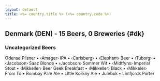 ```yaml
---
layout: default
title: <%= country.title %> (<%= country.code %>)
---
```


## Denmark (DEN) - 15 Beers, 0 Breweries {#dk}



### Uncategorized Beers

Odense Pilsner   • ‹Amager› IPA   • ‹Carlsberg›   • ‹Elephant› Beer   • ‹Tuborg›   • ‹Jacobson› Saaz Blonde   • ‹Jacobson› Sommer Wit   • ‹Midtfyns› Imperial Stout   • ‹Mikkeller› Beer Geek Breakfast   • ‹Mikkeller› Black   • ‹Mikkeler› From To   • Bombay Pale Ale   • Little Korkny Ale   • Julebuk   • Limfjords Porter  



 
